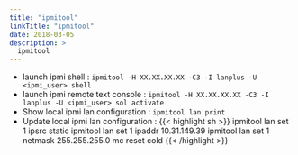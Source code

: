 ```yaml
---
title: "ipmitool"
linkTitle: "ipmitool"
date: 2018-03-05
description: >
  ipmitool
---
```


- launch ipmi shell : `ipmitool -H XX.XX.XX.XX -C3 -I lanplus -U <ipmi_user> shell`
- launch ipmi remote text console : `ipmitool -H XX.XX.XX.XX -C3 -I lanplus -U <ipmi_user> sol activate`
- Show local ipmi lan configuration : `ipmitool lan print`
- Update local ipmi lan configuration :
{{< highlight sh >}}
ipmitool lan set 1 ipsrc static
ipmitool lan set 1 ipaddr 10.31.149.39
ipmitool lan set 1 netmask 255.255.255.0
mc reset cold
{{< /highlight >}}


